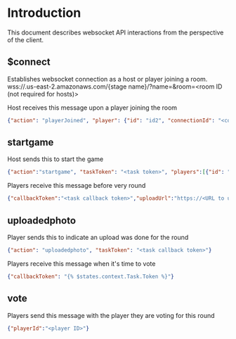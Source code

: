 
# Introduction
This document describes websocket API interactions from the perspective of the client.


## $connect
Establishes websocket connection as a host or player joining a room.
wss://<API name>.us-east-2.amazonaws.com/{stage name}/?name=<name string>&room=<room ID (not required for hosts)>


Host receives this message upon a player joining the room
```json
{"action": "playerJoined", "player": {"id": "id2", "connectionId": "<connection ID>"}}
```


## startgame
Host sends this to start the game

```json
{"action":"startgame", "taskToken": "<task token>", "players":[{"id": "<id1>", "connectionId": "<connection ID>"},{"id": "<id2>", "connectionId": "<connection ID>"}]}
```


Players receive this message before very round
```json
{"callbackToken":"<task callback token>","uploadUrl":"https://<URL to upload an image>","prompt":"<A prompt for this round>"}
```


## uploadedphoto
Player sends this to indicate an upload was done for the round
```json
{"action": "uploadedphoto", "taskToken": "<task callback token>"}
```


Players receive this message when it's time to vote
```json
{"callbackToken": "{% $states.context.Task.Token %}"}
```


## vote
Players send this message with the player they are voting for this round
```json
{"playerId":"<player ID>"}
```



